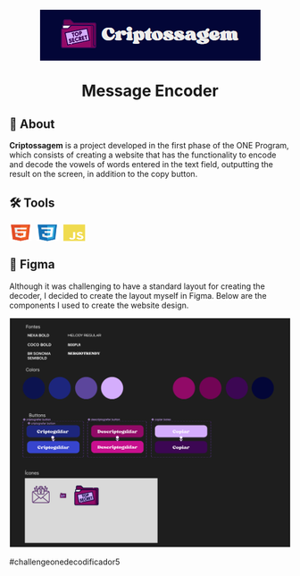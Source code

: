 <h1 align="center">
<img src="assets/img/readmeLogo.png">
<p>Message Encoder</p>
</h1>

## 📑 About
**Criptossagem** is a project developed in the first phase of the ONE Program, which consists of creating a website that has the functionality to encode and decode the vowels of words entered in the text field, outputting the result on the screen, in addition to the copy button.

## 🛠️ Tools
<div style='display: flex; gap:8px'>
<img align="center" alt="Rafa-HTML" height="30" width="40" src="https://raw.githubusercontent.com/devicons/devicon/master/icons/html5/html5-original.svg" style="max-width: 100%;">

<img align="center" alt="Rafa-CSS" height="30" width="40" src="https://raw.githubusercontent.com/devicons/devicon/master/icons/css3/css3-original.svg" style="max-width: 100%;">

<img align="center" alt="Rafa-Js" height="30" width="40" src="https://raw.githubusercontent.com/devicons/devicon/master/icons/javascript/javascript-plain.svg" style="max-width: 100%;">
</div>

## 🎨 Figma
<p>Although it was challenging to have a standard layout for creating the decoder, I decided to create the layout myself in Figma. Below are the components I used to create the website design.</p>
<img src='assets/img/readmeFigma.png'>

#challengeonedecodificador5
